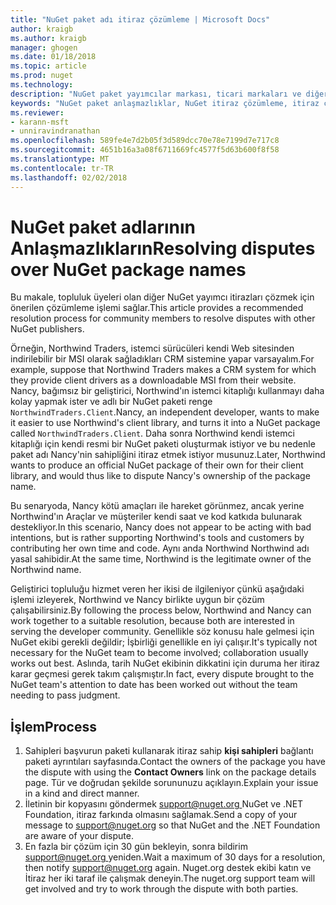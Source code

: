 ```yaml
---
title: "NuGet paket adı itiraz çözümleme | Microsoft Docs"
author: kraigb
ms.author: kraigb
manager: ghogen
ms.date: 01/18/2018
ms.topic: article
ms.prod: nuget
ms.technology: 
description: "NuGet paket yayımcılar markası, ticari markaları ve diğer çakışma durumlarında ilgili arasındaki uyuşmazlıkların çözümü çözmek için işlemi."
keywords: "NuGet paket anlaşmazlıklar, NuGet itiraz çözümleme, itiraz çözümleme işlemi"
ms.reviewer:
- karann-msft
- unniravindranathan
ms.openlocfilehash: 589fe4e7d2b05f3d589dcc70e78e7199d7e717c8
ms.sourcegitcommit: 4651b16a3a08f6711669fc4577f5d63b600f8f58
ms.translationtype: MT
ms.contentlocale: tr-TR
ms.lasthandoff: 02/02/2018
---
```

# <a name="resolving-disputes-over-nuget-package-names"></a><span data-ttu-id="70902-104">NuGet paket adlarının Anlaşmazlıkların</span><span class="sxs-lookup"><span data-stu-id="70902-104">Resolving disputes over NuGet package names</span></span>

<span data-ttu-id="70902-105">Bu makale, topluluk üyeleri olan diğer NuGet yayımcı itirazları çözmek için önerilen çözümleme işlemi sağlar.</span><span class="sxs-lookup"><span data-stu-id="70902-105">This article provides a recommended resolution process for community members to resolve disputes with other NuGet publishers.</span></span>

<span data-ttu-id="70902-106">Örneğin, Northwind Traders, istemci sürücüleri kendi Web sitesinden indirilebilir bir MSI olarak sağladıkları CRM sistemine yapar varsayalım.</span><span class="sxs-lookup"><span data-stu-id="70902-106">For example, suppose that Northwind Traders makes a CRM system for which they provide client drivers as a downloadable MSI from their website.</span></span> <span data-ttu-id="70902-107">Nancy, bağımsız bir geliştirici, Northwind'ın istemci kitaplığı kullanmayı daha kolay yapmak ister ve adlı bir NuGet paketi renge `NorthwindTraders.Client`.</span><span class="sxs-lookup"><span data-stu-id="70902-107">Nancy, an independent developer, wants to make it easier to use Northwind's client library, and turns it into a NuGet package called `NorthwindTraders.Client`.</span></span> <span data-ttu-id="70902-108">Daha sonra Northwind kendi istemci kitaplığı için kendi resmi bir NuGet paketi oluşturmak istiyor ve bu nedenle paket adı Nancy'nin sahipliğini itiraz etmek istiyor musunuz.</span><span class="sxs-lookup"><span data-stu-id="70902-108">Later, Northwind wants to produce an official NuGet package of their own for their client library, and would thus like to dispute Nancy's ownership of the package name.</span></span>

<span data-ttu-id="70902-109">Bu senaryoda, Nancy kötü amaçları ile hareket görünmez, ancak yerine Northwind'ın Araçlar ve müşteriler kendi saat ve kod katkıda bulunarak destekliyor.</span><span class="sxs-lookup"><span data-stu-id="70902-109">In this scenario, Nancy does not appear to be acting with bad intentions, but is rather supporting Northwind's tools and customers by contributing her own time and code.</span></span> <span data-ttu-id="70902-110">Aynı anda Northwind Northwind adı yasal sahibidir.</span><span class="sxs-lookup"><span data-stu-id="70902-110">At the same time, Northwind is the legitimate owner of the Northwind name.</span></span>

<span data-ttu-id="70902-111">Geliştirici topluluğu hizmet veren her ikisi de ilgileniyor çünkü aşağıdaki işlemi izleyerek, Northwind ve Nancy birlikte uygun bir çözüm çalışabilirsiniz.</span><span class="sxs-lookup"><span data-stu-id="70902-111">By following the process below, Northwind and Nancy can work together to a suitable resolution, because both are interested in serving the developer community.</span></span> <span data-ttu-id="70902-112">Genellikle söz konusu hale gelmesi için NuGet ekibi gerekli değildir; İşbirliği genellikle en iyi çalışır.</span><span class="sxs-lookup"><span data-stu-id="70902-112">It's typically not necessary for the NuGet team to become involved; collaboration usually works out best.</span></span> <span data-ttu-id="70902-113">Aslında, tarih NuGet ekibinin dikkatini için duruma her itiraz karar geçmesi gerek takım çalışmıştır.</span><span class="sxs-lookup"><span data-stu-id="70902-113">In fact, every dispute brought to the NuGet team's attention to date has been worked out without the team needing to pass judgment.</span></span>

## <a name="process"></a><span data-ttu-id="70902-114">İşlem</span><span class="sxs-lookup"><span data-stu-id="70902-114">Process</span></span>

1. <span data-ttu-id="70902-115">Sahipleri başvurun paketi kullanarak itiraz sahip **kişi sahipleri** bağlantı paketi ayrıntıları sayfasında.</span><span class="sxs-lookup"><span data-stu-id="70902-115">Contact the owners of the package you have the dispute with using the **Contact Owners** link on the package details page.</span></span> <span data-ttu-id="70902-116">Tür ve doğrudan şekilde sorununuzu açıklayın.</span><span class="sxs-lookup"><span data-stu-id="70902-116">Explain your issue in a kind and direct manner.</span></span>
1. <span data-ttu-id="70902-117">İletinin bir kopyasını göndermek [ support@nuget.org ](mailto:support@nuget.org) NuGet ve .NET Foundation, itiraz farkında olmasını sağlamak.</span><span class="sxs-lookup"><span data-stu-id="70902-117">Send a copy of your message to [support@nuget.org](mailto:support@nuget.org) so that NuGet and the .NET Foundation are aware of your dispute.</span></span>
1. <span data-ttu-id="70902-118">En fazla bir çözüm için 30 gün bekleyin, sonra bildirim [ support@nuget.org ](mailto:support@nuget.org) yeniden.</span><span class="sxs-lookup"><span data-stu-id="70902-118">Wait a maximum of 30 days for a resolution, then notify [support@nuget.org](mailto:support@nuget.org) again.</span></span> <span data-ttu-id="70902-119">Nuget.org destek ekibi katın ve İtiraz her iki taraf ile çalışmak deneyin.</span><span class="sxs-lookup"><span data-stu-id="70902-119">The nuget.org support team will get involved and try to work through the dispute with both parties.</span></span>
